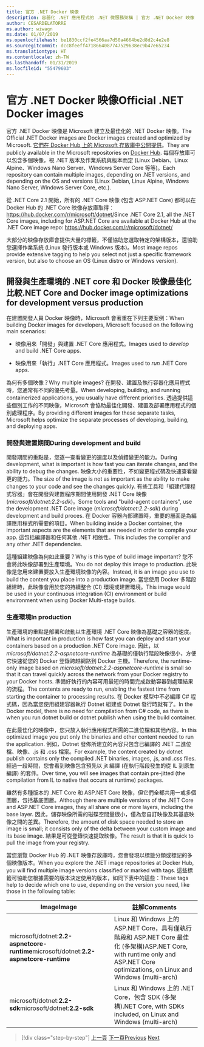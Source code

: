 ```yaml
---
title: 官方 .NET Docker 映像
description: 容器化 .NET 應用程式的 .NET 微服務架構 | 官方 .NET Docker 映像
author: CESARDELATORRE
ms.author: wiwagn
ms.date: 01/07/2019
ms.openlocfilehash: be1830ccf2fe4566aa7d50a4664be2d8d2c4e2e8
ms.sourcegitcommit: dcc8feeff4718664087747529638ec9b47e65234
ms.translationtype: HT
ms.contentlocale: zh-TW
ms.lasthandoff: 01/31/2019
ms.locfileid: "55479603"
---
```

# <a name="official-net-docker-images"></a><span data-ttu-id="65f70-103">官方 .NET Docker 映像</span><span class="sxs-lookup"><span data-stu-id="65f70-103">Official .NET Docker images</span></span>

<span data-ttu-id="65f70-104">官方 .NET Docker 映像是 Microsoft 建立及最佳化的 .NET Docker 映像。</span><span class="sxs-lookup"><span data-stu-id="65f70-104">The Official .NET Docker images are Docker images created and optimized by Microsoft.</span></span> <span data-ttu-id="65f70-105">[它們在 Docker Hub 上的 Microsoft 存放庫中公開提供](https://hub.docker.com/u/microsoft/)。</span><span class="sxs-lookup"><span data-stu-id="65f70-105">They are publicly available in the Microsoft repositories on [Docker Hub](https://hub.docker.com/u/microsoft/).</span></span> <span data-ttu-id="65f70-106">每個存放庫可以包含多個映像，視 .NET 版本及作業系統與版本而定 (Linux Debian、Linux Alpine、Windows Nano Server、Windows Server Core 等等)。</span><span class="sxs-lookup"><span data-stu-id="65f70-106">Each repository can contain multiple images, depending on .NET versions, and depending on the OS and versions (Linux Debian, Linux Alpine, Windows Nano Server, Windows Server Core, etc.).</span></span>

<span data-ttu-id="65f70-107">從 .NET Core 2.1 開始，所有的 .NET Core 映像 (包含 ASP.NET Core) 都可以在 Docker Hub 的 .NET Core 映像存放庫取得： https://hub.docker.com/r/microsoft/dotnet/</span><span class="sxs-lookup"><span data-stu-id="65f70-107">Since .NET Core 2.1, all the .NET Core images, including for ASP.NET Core are available at Docker Hub at the .NET Core image repo: https://hub.docker.com/r/microsoft/dotnet/</span></span>

<span data-ttu-id="65f70-108">大部分的映像存放庫會提供大量的標籤，不僅協助您選取特定的架構版本，還協助您選擇作業系統 (Linux 發行版本或 Windows 版本)。</span><span class="sxs-lookup"><span data-stu-id="65f70-108">Most image repos provide extensive tagging to help you select not just a specific framework version, but also to choose an OS (Linux distro or Windows version).</span></span>

## <a name="net-core-and-docker-image-optimizations-for-development-versus-production"></a><span data-ttu-id="65f70-109">開發與生產環境的 .NET core 和 Docker 映像最佳化比較</span><span class="sxs-lookup"><span data-stu-id="65f70-109">.NET Core and Docker image optimizations for development versus production</span></span>

<span data-ttu-id="65f70-110">在建置開發人員 Docker 映像時，Microsoft 會著重在下列主要案例︰</span><span class="sxs-lookup"><span data-stu-id="65f70-110">When building Docker images for developers, Microsoft focused on the following main scenarios:</span></span>

-   <span data-ttu-id="65f70-111">映像用來「開發」與建置 .NET Core 應用程式。</span><span class="sxs-lookup"><span data-stu-id="65f70-111">Images used to *develop* and build .NET Core apps.</span></span>

-   <span data-ttu-id="65f70-112">映像用來「執行」.NET Core 應用程式。</span><span class="sxs-lookup"><span data-stu-id="65f70-112">Images used to *run* .NET Core apps.</span></span>

<span data-ttu-id="65f70-113">為何有多個映像？</span><span class="sxs-lookup"><span data-stu-id="65f70-113">Why multiple images?</span></span> <span data-ttu-id="65f70-114">在開發、建置及執行容器化應用程式時，您通常有不同的優先考量。</span><span class="sxs-lookup"><span data-stu-id="65f70-114">When developing, building, and running containerized applications, you usually have different priorities.</span></span> <span data-ttu-id="65f70-115">透過提供這些個別工作的不同映像，Microsoft 會協助最佳化開發、建置及部署應用程式的個別處理程序。</span><span class="sxs-lookup"><span data-stu-id="65f70-115">By providing different images for these separate tasks, Microsoft helps optimize the separate processes of developing, building, and deploying apps.</span></span>

### <a name="during-development-and-build"></a><span data-ttu-id="65f70-116">開發與建置期間</span><span class="sxs-lookup"><span data-stu-id="65f70-116">During development and build</span></span>

<span data-ttu-id="65f70-117">開發期間的重點是，您逐一查看變更的速度以及偵錯變更的能力。</span><span class="sxs-lookup"><span data-stu-id="65f70-117">During development, what is important is how fast you can iterate changes, and the ability to debug the changes.</span></span> <span data-ttu-id="65f70-118">映像大小的重要性，不如變更程式碼及快速查看變更的能力。</span><span class="sxs-lookup"><span data-stu-id="65f70-118">The size of the image is not as important as the ability to make changes to your code and see the changes quickly.</span></span> <span data-ttu-id="65f70-119">有些工具和「組建代理程式容器」會在開發與建置程序期間使用開發 .NET Core 映像 (*microsoft/dotnet:2.2-sdk*)。</span><span class="sxs-lookup"><span data-stu-id="65f70-119">Some tools and "build-agent containers", use the development .NET Core image (*microsoft/dotnet:2.2-sdk*) during development and build proces.</span></span> <span data-ttu-id="65f70-120">在 Docker 容器內部建置時，重要的層面是為編譯應用程式所需要的項目。</span><span class="sxs-lookup"><span data-stu-id="65f70-120">When building inside a Docker container, the important aspects are the elements that are needed in order to compile your app.</span></span> <span data-ttu-id="65f70-121">這包括編譯器和任何其他 .NET 相依性。</span><span class="sxs-lookup"><span data-stu-id="65f70-121">This includes the compiler and any other .NET dependencies.</span></span>

<span data-ttu-id="65f70-122">這種組建映像為何如此重要？</span><span class="sxs-lookup"><span data-stu-id="65f70-122">Why is this type of build image important?</span></span> <span data-ttu-id="65f70-123">您不會將此映像部署到生產環境。</span><span class="sxs-lookup"><span data-stu-id="65f70-123">You do not deploy this image to production.</span></span> <span data-ttu-id="65f70-124">此映像是您用來建置要放入生產環境映像的內容。</span><span class="sxs-lookup"><span data-stu-id="65f70-124">Instead, it is an image you use to build the content you place into a production image.</span></span> <span data-ttu-id="65f70-125">當您使用 Docker 多階段組建時，此映像會用於您的持續整合 (CI) 環境或建置環境。</span><span class="sxs-lookup"><span data-stu-id="65f70-125">This image would be used in your continuous integration (CI) environment or build environment when using Docker Multi-stage builds.</span></span>

### <a name="in-production"></a><span data-ttu-id="65f70-126">生產環境</span><span class="sxs-lookup"><span data-stu-id="65f70-126">In production</span></span>

<span data-ttu-id="65f70-127">生產環境的重點是部署和啟動以生產環境 .NET Core 映像為基礎之容器的速度。</span><span class="sxs-lookup"><span data-stu-id="65f70-127">What is important in production is how fast you can deploy and start your containers based on a production .NET Core image.</span></span> <span data-ttu-id="65f70-128">因此，以 *microsoft/dotnet:2.2-aspnetcore-runtime* 為基礎的僅執行階段映像很小，方便它快速從您的 Docker 登錄跨越網路到 Docker 主機。</span><span class="sxs-lookup"><span data-stu-id="65f70-128">Therefore, the runtime-only image based on *microsoft/dotnet:2.2-aspnetcore-runtime* is small so that it can travel quickly across the network from your Docker registry to your Docker hosts.</span></span> <span data-ttu-id="65f70-129">準備好執行的內容可用最短的時間完成啟動容器到處理結果的流程。</span><span class="sxs-lookup"><span data-stu-id="65f70-129">The contents are ready to run, enabling the fastest time from starting the container to processing results.</span></span> <span data-ttu-id="65f70-130">在 Docker 模型中不必編譯 C\# 程式碼，因為當您使用組建容器執行 Dotnet 組建或 Dotnet 發行時就有了。</span><span class="sxs-lookup"><span data-stu-id="65f70-130">In the Docker model, there is no need for compilation from C\# code, as there is when you run dotnet build or dotnet publish when using the build container.</span></span>

<span data-ttu-id="65f70-131">在此最佳化的映像中，您只放入執行應用程式所需的二進位檔和其他內容。</span><span class="sxs-lookup"><span data-stu-id="65f70-131">In this optimized image you put only the binaries and other content needed to run the application.</span></span> <span data-ttu-id="65f70-132">例如，Dotnet 發佈所建立的內容只包含已編譯的 .NET 二進位檔、映像、.js 和 .css 檔案。</span><span class="sxs-lookup"><span data-stu-id="65f70-132">For example, the content created by dotnet publish contains only the compiled .NET binaries, images, .js, and .css files.</span></span> <span data-ttu-id="65f70-133">經過一段時間，您會看到映像包含預先以 jit 編譯 (在執行階段發生的從 IL 到原生編譯) 的套件。</span><span class="sxs-lookup"><span data-stu-id="65f70-133">Over time, you will see images that contain pre-jitted (the compilation from IL to native that occurs at runtime) packages.</span></span>

<span data-ttu-id="65f70-134">雖然有多種版本的 .NET Core 和 ASP.NET Core 映像，但它們全都共用一或多個圖層，包括基底圖層。</span><span class="sxs-lookup"><span data-stu-id="65f70-134">Although there are multiple versions of the .NET Core and ASP.NET Core images, they all share one or more layers, including the base layer.</span></span> <span data-ttu-id="65f70-135">因此，儲存映像所需的磁碟空間量很小，僅為您自訂映像及其基底映像之間的差異。</span><span class="sxs-lookup"><span data-stu-id="65f70-135">Therefore, the amount of disk space needed to store an image is small; it consists only of the delta between your custom image and its base image.</span></span> <span data-ttu-id="65f70-136">結果是可從登錄快速提取映像。</span><span class="sxs-lookup"><span data-stu-id="65f70-136">The result is that it is quick to pull the image from your registry.</span></span>

<span data-ttu-id="65f70-137">當您瀏覽 Docker Hub 的 .NET 映像存放庫時，您會發現以標籤分類或標記的多個映像版本。</span><span class="sxs-lookup"><span data-stu-id="65f70-137">When you explore the .NET image repositories at Docker Hub, you will find multiple image versions classified or marked with tags.</span></span> <span data-ttu-id="65f70-138">這些標籤可協助您根據需要的版本決定使用的版本，如同下表中的這些：</span><span class="sxs-lookup"><span data-stu-id="65f70-138">These tags help to decide which one to use, depending on the version you need, like those in the following table:</span></span>

| <span data-ttu-id="65f70-139">Image</span><span class="sxs-lookup"><span data-stu-id="65f70-139">Image</span></span>                                       | <span data-ttu-id="65f70-140">註解</span><span class="sxs-lookup"><span data-stu-id="65f70-140">Comments</span></span>                                                                                          |
| ------------------------------------------- | ------------------------------------------------------------------------------------------------- |
| <span data-ttu-id="65f70-141">microsoft/dotnet:**2.2-aspnetcore-runtime**</span><span class="sxs-lookup"><span data-stu-id="65f70-141">microsoft/dotnet:**2.2-aspnetcore-runtime**</span></span> | <span data-ttu-id="65f70-142">Linux 和 Windows 上的 ASP.NET Core，具有僅執行階段和 ASP.NET Core 最佳化 (多架構)</span><span class="sxs-lookup"><span data-stu-id="65f70-142">ASP.NET Core, with runtime only and ASP.NET Core optimizations, on Linux and Windows (multi-arch)</span></span> |
| <span data-ttu-id="65f70-143">microsoft/dotnet:**2.2-sdk**</span><span class="sxs-lookup"><span data-stu-id="65f70-143">microsoft/dotnet:**2.2-sdk**</span></span>                | <span data-ttu-id="65f70-144">Linux 和 Windows 上的 .NET Core，包含 SDK (多架構)</span><span class="sxs-lookup"><span data-stu-id="65f70-144">.NET Core, with SDKs included, on Linux and Windows (multi-arch)</span></span>                                  |

>[!div class="step-by-step"]
><span data-ttu-id="65f70-145">[上一頁](net-container-os-targets.md)
>[下一頁](../architect-microservice-container-applications/index.md)</span><span class="sxs-lookup"><span data-stu-id="65f70-145">[Previous](net-container-os-targets.md)
[Next](../architect-microservice-container-applications/index.md)</span></span>